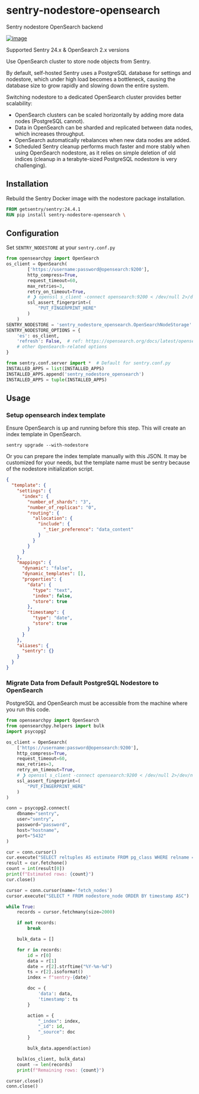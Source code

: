 # sentry-nodestore-opensearch

Sentry nodestore OpenSearch backend

[![image](https://img.shields.io/pypi/v/sentry-nodestore-opensearch.svg)](https://pypi.python.org/pypi/sentry-nodestore-opensearch)

Supported Sentry 24.x & OpenSearch 2.x versions

Use OpenSearch cluster to store node objects from Sentry.

By default, self-hosted Sentry uses a PostgreSQL database for settings and nodestore, which under high load becomes a bottleneck, causing the database size to grow rapidly and slowing down the entire system.

Switching nodestore to a dedicated OpenSearch cluster provides better scalability:

- OpenSearch clusters can be scaled horizontally by adding more data nodes (PostgreSQL cannot).
- Data in OpenSearch can be sharded and replicated between data nodes, which increases throughput.
- OpenSearch automatically rebalances when new data nodes are added.
- Scheduled Sentry cleanup performs much faster and more stably when using OpenSearch nodestore, as it relies on simple deletion of old indices (cleanup in a terabyte-sized PostgreSQL nodestore is very challenging).

## Installation

Rebuild the Sentry Docker image with the nodestore package installation.

```dockerfile
FROM getsentry/sentry:24.4.1
RUN pip install sentry-nodestore-opensearch \
```    

## Configuration

Set `SENTRY_NODESTORE` at your `sentry.conf.py`

``` python
from opensearchpy import OpenSearch
os_client = OpenSearch(
        ['https://username:password@opensearch:9200'],
        http_compress=True,
        request_timeout=60,
        max_retries=3,
        retry_on_timeout=True,
        # ❯ openssl s_client -connect opensearch:9200 < /dev/null 2>/dev/null | openssl x509 -fingerprint -noout -in /dev/stdin
        ssl_assert_fingerprint=(
            "PUT_FINGERPRINT_HERE"
        )
    )
SENTRY_NODESTORE = 'sentry_nodestore_opensearch.OpenSearchNodeStorage'
SENTRY_NODESTORE_OPTIONS = {
    'es': os_client,
    'refresh': False,  # ref: https://opensearch.org/docs/latest/opensearch/rest-api/index-apis/refresh/
    # other OpenSearch-related options
}

from sentry.conf.server import *  # Default for sentry.conf.py
INSTALLED_APPS = list(INSTALLED_APPS)
INSTALLED_APPS.append('sentry_nodestore_opensearch')
INSTALLED_APPS = tuple(INSTALLED_APPS)
```

## Usage

### Setup opensearch index template

Ensure OpenSearch is up and running before this step. This will create an index template in OpenSearch.

``` shell
sentry upgrade --with-nodestore
```

Or you can prepare the index template manually with this JSON. It may be customized for your needs, but the template name must be sentry because of the nodestore initialization script.
``` json
{
  "template": {
    "settings": {
      "index": {
        "number_of_shards": "3",
        "number_of_replicas": "0",
        "routing": {
          "allocation": {
            "include": {
              "_tier_preference": "data_content"
            }
          }
        }
      }
    },
    "mappings": {
      "dynamic": "false",
      "dynamic_templates": [],
      "properties": {
        "data": {
          "type": "text",
          "index": false,
          "store": true
        },
        "timestamp": {
          "type": "date",
          "store": true
        }
      }
    },
    "aliases": {
      "sentry": {}
    }
  }
}
```

### Migrate Data from Default PostgreSQL Nodestore to OpenSearch

PostgreSQL and OpenSearch must be accessible from the machine where you run this code.

``` python
from opensearchpy import OpenSearch
from opensearchpy.helpers import bulk
import psycopg2

os_client = OpenSearch(
    ['https://username:password@opensearch:9200'],
    http_compress=True,
    request_timeout=60,
    max_retries=3,
    retry_on_timeout=True,
    # ❯ openssl s_client -connect opensearch:9200 < /dev/null 2>/dev/null | openssl x509 -fingerprint -noout -in /dev/stdin
    ssl_assert_fingerprint=(
        "PUT_FINGERPRINT_HERE"
    )
)

conn = psycopg2.connect(
    dbname="sentry",
    user="sentry",
    password="password",
    host="hostname",
    port="5432"
)

cur = conn.cursor()
cur.execute("SELECT reltuples AS estimate FROM pg_class WHERE relname = 'nodestore_node'")
result = cur.fetchone()
count = int(result[0])
print(f"Estimated rows: {count}")
cur.close()

cursor = conn.cursor(name='fetch_nodes')
cursor.execute("SELECT * FROM nodestore_node ORDER BY timestamp ASC")

while True:
    records = cursor.fetchmany(size=2000)

    if not records:
        break

    bulk_data = []

    for r in records:
        id = r[0]
        data = r[1]
        date = r[2].strftime("%Y-%m-%d")
        ts = r[2].isoformat()
        index = f"sentry-{date}"

        doc = {
            'data': data,
            'timestamp': ts
        }

        action = {
            "_index": index,
            "_id": id,
            "_source": doc
        }

        bulk_data.append(action)

    bulk(os_client, bulk_data)
    count -= len(records)
    print(f"Remaining rows: {count}")

cursor.close()
conn.close()
```
